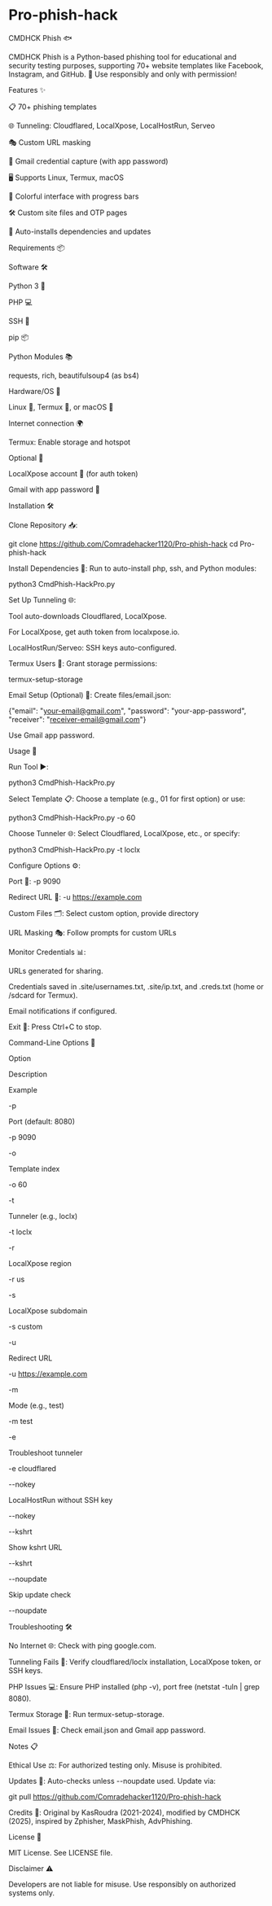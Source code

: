 # Pro-phish-hack
CMDHCK Phish 🐟

CMDHCK Phish is a Python-based phishing tool for educational and security testing purposes, supporting 70+ website templates like Facebook, Instagram, and GitHub. 🚀 Use responsibly and only with permission!

Features ✨





📋 70+ phishing templates



🌐 Tunneling: Cloudflared, LocalXpose, LocalHostRun, Serveo



🎭 Custom URL masking



📧 Gmail credential capture (with app password)



🖥️ Supports Linux, Termux, macOS



🎨 Colorful interface with progress bars



🛠️ Custom site files and OTP pages



🔄 Auto-installs dependencies and updates

Requirements 📦

Software 🛠️





Python 3 🐍



PHP 💻



SSH 🔑



pip 📦

Python Modules 📚





requests, rich, beautifulsoup4 (as bs4)

Hardware/OS 💾





Linux 🐧, Termux 📱, or macOS 🍎



Internet connection 🌍



Termux: Enable storage and hotspot

Optional 🔧





LocalXpose account 🔗 (for auth token)



Gmail with app password 📧

Installation 🛠️





Clone Repository 📥:

git clone https://github.com/Comradehacker1120/Pro-phish-hack
cd Pro-phish-hack



Install Dependencies 🔄: Run to auto-install php, ssh, and Python modules:

python3 CmdPhish-HackPro.py



Set Up Tunneling 🌐:





Tool auto-downloads Cloudflared, LocalXpose.



For LocalXpose, get auth token from localxpose.io.



LocalHostRun/Serveo: SSH keys auto-configured.



Termux Users 📱: Grant storage permissions:

termux-setup-storage



Email Setup (Optional) 📧: Create files/email.json:

{"email": "your-email@gmail.com", "password": "your-app-password", "receiver": "receiver-email@gmail.com"}

Use Gmail app password.

Usage 🚀





Run Tool ▶️:

python3 CmdPhish-HackPro.py



Select Template 📋: Choose a template (e.g., 01 for first option) or use:

python3 CmdPhish-HackPro.py -o 60



Choose Tunneler 🌐: Select Cloudflared, LocalXpose, etc., or specify:

python3 CmdPhish-HackPro.py -t loclx



Configure Options ⚙️:





Port 🔢: -p 9090



Redirect URL 🔗: -u https://example.com



Custom Files 🗂️: Select custom option, provide directory



URL Masking 🎭: Follow prompts for custom URLs



Monitor Credentials 📊:





URLs generated for sharing.



Credentials saved in .site/usernames.txt, .site/ip.txt, and .creds.txt (home or /sdcard for Termux).



Email notifications if configured.



Exit 🛑: Press Ctrl+C to stop.

Command-Line Options 📝







Option



Description



Example





-p



Port (default: 8080)



-p 9090





-o



Template index



-o 60





-t



Tunneler (e.g., loclx)



-t loclx





-r



LocalXpose region



-r us





-s



LocalXpose subdomain



-s custom





-u



Redirect URL



-u https://example.com





-m



Mode (e.g., test)



-m test





-e



Troubleshoot tunneler



-e cloudflared





--nokey



LocalHostRun without SSH key



--nokey





--kshrt



Show kshrt URL



--kshrt





--noupdate



Skip update check



--noupdate

Troubleshooting 🛠️





No Internet 🌐: Check with ping google.com.



Tunneling Fails 🔌: Verify cloudflared/loclx installation, LocalXpose token, or SSH keys.



PHP Issues 💻: Ensure PHP installed (php -v), port free (netstat -tuln | grep 8080).



Termux Storage 📱: Run termux-setup-storage.



Email Issues 📧: Check email.json and Gmail app password.

Notes 📋





Ethical Use ⚖️: For authorized testing only. Misuse is prohibited.



Updates 🔄: Auto-checks unless --noupdate used. Update via:

git pull https://github.com/Comradehacker1120/Pro-phish-hack



Credits 🙌: Original by KasRoudra (2021-2024), modified by CMDHCK (2025), inspired by Zphisher, MaskPhish, AdvPhishing.

License 📜

MIT License. See LICENSE file.

Disclaimer ⚠️

Developers are not liable for misuse. Use responsibly on authorized systems only.
